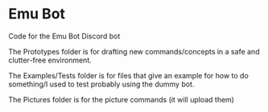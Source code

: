 # Emu Bot
Code for the Emu Bot Discord bot

The Prototypes folder is for drafting new commands/concepts in a safe and clutter-free environment.

The Examples/Tests folder is for files that give an example for how to do something/I used to test probably using the dummy bot.

The Pictures folder is for the picture commands (it will upload them)
